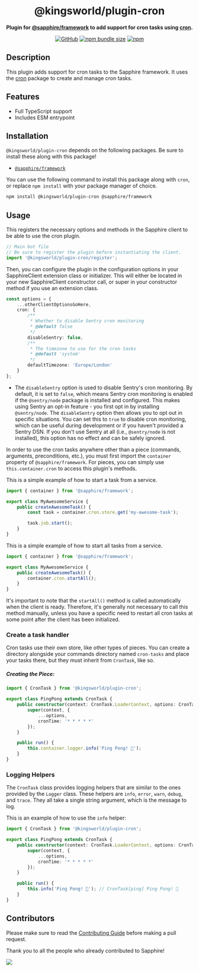 <div align="center">

# @kingsworld/plugin-cron

**Plugin for <a href="https://github.com/sapphiredev/framework">@sapphire/framework</a> to add support for cron tasks using <a href="https://github.com/kelektiv/node-cron">cron</a>.**

[![GitHub](https://img.shields.io/github/license/Kings-World/sapphire-plugins)](https://github.com/Kings-World/sapphire-plugins/blob/main/LICENSE.md)
[![npm bundle size](https://pkg-size.dev/badge/bundle/83411)](https://pkg-size.dev/@kingsworld/plugin-cron)
[![npm](https://img.shields.io/npm/v/@kingsworld/plugin-cron?color=crimson&logo=npm&style=flat-square)](https://www.npmjs.com/package/@kingsworld/plugin-cron)

</div>

## Description

This plugin adds support for cron tasks to the Sapphire framework. It uses the [cron](ttps://www.npmjs.com/package/@kingsworld/plugin-cron) package to create and manage cron tasks.

## Features

- Full TypeScript support
- Includes ESM entrypoint

## Installation

`@kingsworld/plugin-cron` depends on the following packages. Be sure to install these along with this package!

- [`@sapphire/framework`](https://www.npmjs.com/package/@sapphire/framework)

You can use the following command to install this package along with `cron`, or replace `npm install` with your package manager of choice.

```sh
npm install @kingsworld/plugin-cron @sapphire/framework
```

## Usage

This registers the necessary options and methods in the Sapphire client to be able to use the cron plugin.

```ts
// Main bot file
// Be sure to register the plugin before instantiating the client.
import '@kingsworld/plugin-cron/register';
```

Then, you can configure the plugin in the configuration options in your SapphireClient extension class or initializer. This will either be located in your new SapphireClient constructor call, or super in your constructor method if you use an extension class.

```ts
const options = {
	...otherClientOptionsGoHere,
	cron: {
		/**
		 * Whether to disable Sentry cron monitoring
		 * @default false
		 */
		disableSentry: false,
		/**
		 * The timezone to use for the cron tasks
		 * @default 'system'
		 */
		defaultTimezone: 'Europe/London'
	}
};
```

- The `disableSentry` option is used to disable Sentry's cron monitoring. By default, it is set to `false`, which means Sentry cron monitoring is enabled if the `@sentry/node` package is installed and configured. This makes using Sentry an opt-in feature - you first opt in by installing `@sentry/node`. The `disableSentry` option then allows you to opt out in specific situations. You can set this to `true` to disable cron monitoring, which can be useful during development or if you haven't provided a Sentry DSN. If you don't use Sentry at all (i.e., `@sentry/node` is not installed), this option has no effect and can be safely ignored.

In order to use the cron tasks anywhere other than a piece (commands, arguments, preconditions, etc.), you must first import the `container` property of `@sapphire/framework`. For pieces, you can simply use `this.container.cron` to access this plugin's methods.

This is a simple example of how to start a task from a service.

```typescript
import { container } from '@sapphire/framework';

export class MyAwesomeService {
	public createAwesomeTask() {
		const task = container.cron.store.get('my-awesome-task');

		task.job.start();
	}
}
```

This is a simple example of how to start all tasks from a service.

```typescript
import { container } from '@sapphire/framework';

export class MyAwesomeService {
	public createAwesomeTask() {
		container.cron.startAll();
	}
}
```

It's important to note that the `startAll()` method is called automatically when the client is ready. Therefore, it's generally not necessary to call this method manually, unless you have a specific need to restart all cron tasks at some point after the client has been initialized.

### Create a task handler

Cron tasks use their own store, like other types of pieces. You can create a directory alongside your commands directory named `cron-tasks` and place your tasks there, but they must inherit from `CronTask`, like so.

##### Creating the Piece:

```typescript
import { CronTask } from '@kingsworld/plugin-cron';

export class PingPong extends CronTask {
	public constructor(context: CronTask.LoaderContext, options: CronTask.Options) {
		super(context, {
			...options,
			cronTime: '* * * * *'
		});
	}

	public run() {
		this.container.logger.info('Ping Pong! 🏓');
	}
}
```

### Logging Helpers

The `CronTask` class provides logging helpers that are similar to the ones provided by the `Logger` class. These helpers are `info`, `error`, `warn`, `debug`, and `trace`. They all take a single string argument, which is the message to log.

This is an example of how to use the `info` helper:

```typescript
import { CronTask } from '@kingsworld/plugin-cron';

export class PingPong extends CronTask {
	public constructor(context: CronTask.LoaderContext, options: CronTask.Options) {
		super(context, {
			...options,
			cronTime: '* * * * *'
		});
	}

	public run() {
		this.info('Ping Pong! 🏓'); // CronTask[ping] Ping Pong! 🏓
	}
}
```

## Contributors

Please make sure to read the [Contributing Guide][contributing] before making a pull request.

Thank you to all the people who already contributed to Sapphire!

<a href="https://github.com/Kings-World/sapphire-plugins/graphs/contributors">
  <img src="https://contrib.rocks/image?repo=Kings-World/sapphire-plugins" />
</a>

[contributing]: https://github.com/Kings-World/sapphire-plugins/blob/main/.github/CONTRIBUTING.md
